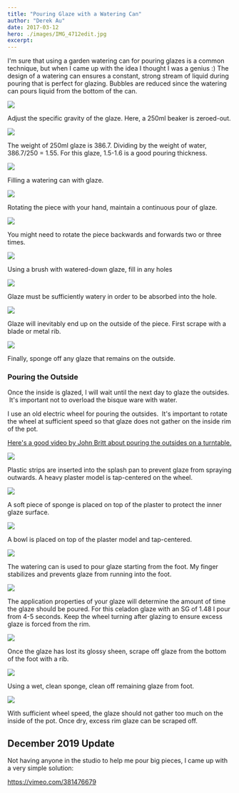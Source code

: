 ```yaml
---
title: "Pouring Glaze with a Watering Can"
author: "Derek Au"
date: 2017-03-12
hero: ./images/IMG_4712edit.jpg
excerpt: 
---
```


I'm sure that using a garden watering can for pouring glazes is a common technique, but when I came up with the idea I thought I was a genius :) The design of a watering can ensures a constant, strong stream of liquid during pouring that is perfect for glazing. Bubbles are reduced since the watering can pours liquid from the bottom of the can.

![](./images/IMG_4712edit.jpg)

Adjust the specific gravity of the glaze. Here, a 250ml beaker is zeroed-out.

![](./images/IMG_4713edit.jpg)

The weight of 250ml glaze is 386.7. Dividing by the weight of water, 386.7/250 = 1.55. For this glaze, 1.5-1.6 is a good pouring thickness.

![](./images/IMG_1682edit.jpg)

Filling a watering can with glaze.

![](./images/IMG_1689edit.jpg)

Rotating the piece with your hand, maintain a continuous pour of glaze.

![](./images/IMG_1695edit.jpg)

You might need to rotate the piece backwards and forwards two or three times.

![](./images/IMG_1703edit.jpg)

Using a brush with watered-down glaze, fill in any holes

![](./images/IMG_1704edit.jpg)

Glaze must be sufficiently watery in order to be absorbed into the hole.

![](./images/IMG_4702edit.jpg)

Glaze will inevitably end up on the outside of the piece. First scrape with a blade or metal rib.

![](./images/IMG_4708edit.jpg)

Finally, sponge off any glaze that remains on the outside.


### Pouring the Outside

Once the inside is glazed, I will wait until the next day to glaze the outsides.  It's important not to overload the bisque ware with water.

I use an old electric wheel for pouring the outsides.  It's important to rotate the wheel at sufficient speed so that glaze does not gather on the inside rim of the pot.

[Here's a good video by John Britt about pouring the outsides on a turntable.](https://www.youtube.com/watch?v=3Gt3Ys_r3-I)

![](./images/IMG_5700.jpg)

Plastic strips are inserted into the splash pan to prevent glaze from spraying outwards. A heavy plaster model is tap-centered on the wheel.

![](./images/IMG_5701.jpg)

A soft piece of sponge is placed on top of the plaster to protect the inner glaze surface.

![](./images/IMG_5654.jpg)

A bowl is placed on top of the plaster model and tap-centered.

![](./images/IMG_5658.jpg)

The watering can is used to pour glaze starting from the foot. My finger stabilizes and prevents glaze from running into the foot.

![](./images/IMG_5664.jpg)

The application properties of your glaze will determine the amount of time the glaze should be poured. For this celadon glaze with an SG of 1.48 I pour from 4-5 seconds. Keep the wheel turning after glazing to ensure excess glaze is forced from the rim.

![](./images/IMG_5668.jpg)

Once the glaze has lost its glossy sheen, scrape off glaze from the bottom of the foot with a rib.

![](./images/IMG_5672.jpg)

Using a wet, clean sponge, clean off remaining glaze from foot.

![](./images/IMG_5674.jpg)

With sufficient wheel speed, the glaze should not gather too much on the inside of the pot. Once dry, excess rim glaze can be scraped off.


## December 2019 Update

Not having anyone in the studio to help me pour big pieces, I came up with a very simple solution:

https://vimeo.com/381476679

